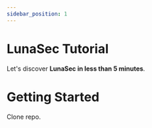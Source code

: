 ```yaml
---
sidebar_position: 1
---
```


# LunaSec Tutorial

Let's discover **LunaSec in less than 5 minutes**.

# Getting Started

Clone repo.
